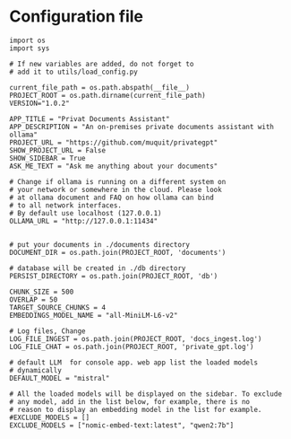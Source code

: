 # Configuration file

    import os
    import sys
    
    # If new variables are added, do not forget to
    # add it to utils/load_config.py
    
    current_file_path = os.path.abspath(__file__)
    PROJECT_ROOT = os.path.dirname(current_file_path)
    VERSION="1.0.2"
    
    APP_TITLE = "Privat Documents Assistant"
    APP_DESCRIPTION = "An on-premises private documents assistant with ollama"
    PROJECT_URL = "https://github.com/muquit/privategpt"
    SHOW_PROJECT_URL = False
    SHOW_SIDEBAR = True
    ASK_ME_TEXT = "Ask me anything about your documents"
    
    # Change if ollama is running on a different system on 
    # your network or somewhere in the cloud. Please look
    # at ollama document and FAQ on how ollama can bind
    # to all network interfaces.
    # By default use localhost (127.0.0.1)
    OLLAMA_URL = "http://127.0.0.1:11434"
    
    
    # put your documents in ./documents directory
    DOCUMENT_DIR = os.path.join(PROJECT_ROOT, 'documents')
    
    # database will be created in ./db directory
    PERSIST_DIRECTORY = os.path.join(PROJECT_ROOT, 'db')
    
    CHUNK_SIZE = 500
    OVERLAP = 50
    TARGET_SOURCE_CHUNKS = 4
    EMBEDDINGS_MODEL_NAME = "all-MiniLM-L6-v2"
    
    # Log files, Change
    LOG_FILE_INGEST = os.path.join(PROJECT_ROOT, 'docs_ingest.log')
    LOG_FILE_CHAT = os.path.join(PROJECT_ROOT, 'private_gpt.log')
    
    # default LLM  for console app. web app list the loaded models
    # dynamically
    DEFAULT_MODEL = "mistral"
    
    # All the loaded models will be displayed on the sidebar. To exclude
    # any model, add in the list below, for example, there is no
    # reason to display an embedding model in the list for example.
    #EXCLUDE_MODELS = []
    EXCLUDE_MODELS = ["nomic-embed-text:latest", "qwen2:7b"]
    
